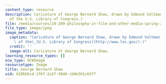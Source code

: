 ```yaml
---
content_type: resource
description: Caricature of George Bernard Shaw, drawn by Edmund Valtman (Image courtesy
  of the U.S. Library of Congress.)
file: /media/courses/24-209-philosophy-in-film-and-other-media-spring-2004/628bb5cd1f6f2a3f30ddcb0e561c63ff_24-209s04.jpg
file_type: image/jpeg
image_metadata:
  caption: "Caricature of George Bernard Shaw, drawn by Edmund Valtman (Image courtesy\
    \ of the\_[U.S. Library of Congress](http://www.loc.gov/).)"
  credit: ''
  image-alt: Caricature of George Bernard Shaw.
learning_resource_types: []
ocw_type: OCWImage
resourcetype: Image
title: George Bernard Shaw
uid: 628bb5cd-1f6f-2a3f-30dd-cb0e561c63ff
---
```

